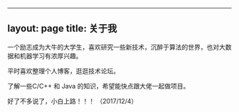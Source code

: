 <p>

<p>

---
layout: page
title: 关于我 
---

一个励志成为大牛的大学生，喜欢研究一些新技术，沉醉于算法的世界，也对大数据和机器学习有浓厚兴趣。
<p>
平时喜欢整理个人博客，逛逛技术论坛。
<p>
了解一些C/C++ 和 Java 的知识，希望能快点跟大佬一起做项目。


<p>
好了不多说了，小白上路！！！
				（2017/12/4）

<p> 

<p> 

<p> 



